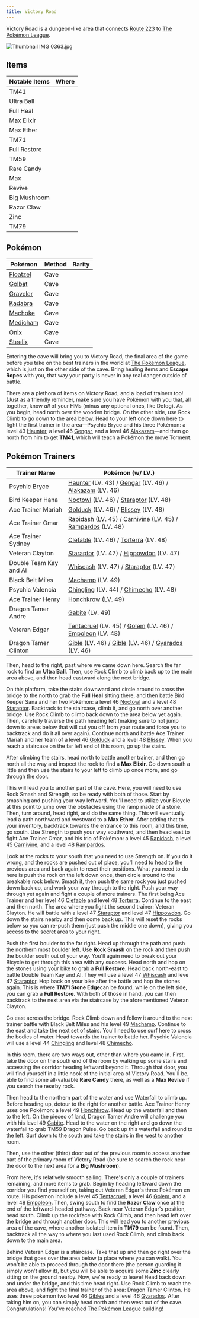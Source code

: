 ```yaml
---
title: Victory Road
---
```


Victory Road is a dungeon-like area that connects [Route 223](/wikis/pokemon-diamond-version/Route_223 "Route 223") to [The Pokémon League](/wikis/pokemon-diamond-version/The_Pokemon_League "The Pokémon League").

![Thumbnail IMG 0363.jpg](https://oyster.ignimgs.com/mediawiki/apis.ign.com/pokemon-diamond-version/c/ca/Thumbnail_IMG_0363.jpg?width=640)

## Items

| **Notable Items** | Where |
| ----------------- | ----- |
| TM41              |       |
| Ultra Ball        |       |
| Full Heal         |       |
| Max Elixir        |       |
| Max Ether         |       |
| TM71              |       |
| Full Restore      |       |
| TM59              |       |
| Rare Candy        |       |
| Max               |       |
| Revive            |       |
| Big Mushroom      |       |
| Razor Claw        |       |
| Zinc              |       |
| TM79              |       |

## Pokémon

| Pokémon                                                        | Method | Rarity |
| -------------------------------------------------------------- | ------ | ------ |
| [Floatzel](/wikis/pokemon-diamond-version/Floatzel "Floatzel") | Cave   |        |
| [Golbat](/wikis/pokemon-diamond-version/Golbat "Golbat")       | Cave   |        |
| [Graveler](/wikis/pokemon-diamond-version/Graveler "Graveler") | Cave   |        |
| [Kadabra](/wikis/pokemon-diamond-version/Kadabra "Kadabra")    | Cave   |        |
| [Machoke](/wikis/pokemon-diamond-version/Machoke "Machoke")    | Cave   |        |
| [Medicham](/wikis/pokemon-diamond-version/Medicham "Medicham") | Cave   |        |
| [Onix](/wikis/pokemon-diamond-version/Onix "Onix")             | Cave   |        |
| [Steelix](/wikis/pokemon-diamond-version/Steelix "Steelix")    | Cave   |        |

Entering the cave will bring you to Victory Road, the final area of the game before you take on the best trainers in the world at [The Pokémon League](/wikis/pokemon-diamond-version/The_Pokemon_League "The Pokémon League"), which is just on the other side of the cave. Bring healing items and **Escape Ropes** with you, that way your party is never in any real danger outside of battle.

There are a plethora of items on Victory Road, and a load of trainers too! (Just as a friendly reminder, make sure you have Pokémon with you that, all together, know _all_ of your HMs (minus any optional ones, like Defog). As you begin, head north over the wooden bridge. On the other side, use Rock Climb to go down to the area below. Head to your left once down here to fight the first trainer in the area—Psychic Bryce and his three Pokémon: a level 43 [Haunter](/wikis/pokemon-diamond-version/Haunter "Haunter"), a level 46 [Gengar](/wikis/pokemon-diamond-version/Gengar "Gengar"), and a level 46 [Alakazam](/wikis/pokemon-diamond-version/Alakazam "Alakazam")—and then go north from him to get **TM41**, which will teach a Pokémon the move Torment.

## Pokémon Trainers

<table>
    <thead>
        <tr>
            <th><strong>Trainer Name</strong></th>
            <th><strong>Pokémon (w/ LV.)</strong></th>
        </tr>
    </thead>
    <tbody>
        <tr>
            <td>Psychic Bryce</td>
            <td><a href="/wikis/pokemon-diamond-version/Haunter" title="Haunter">Haunter</a> (LV. 43) / <a href="/wikis/pokemon-diamond-version/Gengar" title="Gengar">Gengar</a> (LV. 46) / <a href="/wikis/pokemon-diamond-version/Alakazam" title="Alakazam">Alakazam</a> (LV. 46)</td>
        </tr>
        <tr>
            <td>Bird Keeper Hana</td>
            <td><a href="/wikis/pokemon-diamond-version/Noctowl" title="Noctowl">Noctowl</a> (LV. 46) / <a href="/wikis/pokemon-diamond-version/Staraptor" title="Staraptor">Staraptor</a> (LV. 48)</td>
        </tr>
        <tr>
            <td>Ace Trainer Mariah</td>
            <td><a href="/wikis/pokemon-diamond-version/Golduck" title="Golduck">Golduck</a> (LV. 46) / <a href="/wikis/pokemon-diamond-version/Blissey" title="Blissey">Blissey</a> (LV. 48)</td>
        </tr>
        <tr>
            <td>Ace Trainer Omar</td>
            <td><a href="/wikis/pokemon-diamond-version/Rapidash" title="Rapidash">Rapidash</a> (LV. 45) / <a href="/wikis/pokemon-diamond-version/Carnivine" title="Carnivine">Carnivine</a> (LV. 45) / <a href="/wikis/pokemon-diamond-version/Rampardos" title="Rampardos">Rampardos</a> (LV. 48)</td>
        </tr>
        <tr>
            <td>Ace Trainer Sydney</td>
            <td><a href="/wikis/pokemon-diamond-version/Clefable" title="Clefable">Clefable</a> (LV. 46) / <a href="/wikis/pokemon-diamond-version/Torterra" title="Torterra">Torterra</a> (LV. 48)</td>
        </tr>
        <tr>
            <td>Veteran Clayton</td>
            <td><a href="/wikis/pokemon-diamond-version/Staraptor" title="Staraptor">Staraptor</a> (LV. 47) / <a href="/wikis/pokemon-diamond-version/Hippowdon" title="Hippowdon">Hippowdon</a> (LV. 47)</td>
        </tr>
        <tr>
            <td>Double Team Kay and Al</td>
            <td><a href="/wikis/pokemon-diamond-version/Whiscash" title="Whiscash">Whiscash</a> (LV. 47) / <a href="/wikis/pokemon-diamond-version/Staraptor" title="Staraptor">Staraptor</a> (LV. 47)</td>
        </tr>
        <tr>
            <td>Black Belt Miles</td>
            <td><a href="/wikis/pokemon-diamond-version/Machamp" title="Machamp">Machamp</a> (LV. 49)</td>
        </tr>
        <tr>
            <td>Psychic Valencia</td>
            <td><a href="/wikis/pokemon-diamond-version/Chingling" title="Chingling">Chingling</a> (LV. 44) / <a href="/wikis/pokemon-diamond-version/Chimecho" title="Chimecho">Chimecho</a> (LV. 48)</td>
        </tr>
        <tr>
            <td>Ace Trainer Henry</td>
            <td><a href="/wikis/pokemon-diamond-version/Honchkrow" title="Honchkrow">Honchkrow</a> (LV. 49)</td>
        </tr>
        <tr>
            <td>Dragon Tamer Andre</td>
            <td><a href="/wikis/pokemon-diamond-version/Gabite" title="Gabite">Gabite</a> (LV. 49)</td>
        </tr>
        <tr>
            <td>Veteran Edgar</td>
            <td><a href="/wikis/pokemon-diamond-version/Tentacruel" title="Tentacruel">Tentacruel</a> (LV. 45) / <a href="/wikis/pokemon-diamond-version/Golem" title="Golem">Golem</a> (LV. 46) / <a href="/wikis/pokemon-diamond-version/Empoleon" title="Empoleon">Empoleon</a> (LV. 48)</td>
        </tr>
        <tr>
            <td>Dragon Tamer Clinton</td>
            <td><a href="/wikis/pokemon-diamond-version/Gible" title="Gible">Gible</a> (LV. 46) / <a href="/wikis/pokemon-diamond-version/Gible" title="Gible">Gible</a> (LV. 46) / <a href="/wikis/pokemon-diamond-version/Gyarados" title="Gyarados">Gyarados</a> (LV. 46)</td>
        </tr>
    </tbody>
</table>

Then, head to the right, past where we came down here. Search the far rock to find an **Ultra Ball**. Then, use Rock Climb to climb back up to the main area above, and then head eastward along the next bridge.

On this platform, take the stairs downward and circle around to cross the bridge to the north to grab the **Full Heal** sitting there, and then battle Bird Keeper Sana and her two Pokémon: a level 46 [Noctowl](/wikis/pokemon-diamond-version/Noctowl "Noctowl") and a level 48 [Staraptor](/wikis/pokemon-diamond-version/Staraptor "Staraptor"). Backtrack to the staircase, climb it, and go north over another bridge. Use Rock Climb to climb back down to the area below yet again. Then, carefully traverse the path heading left (making sure to not jump down to areas below that will cut you off from your route and force you to backtrack and do it all over again). Continue north and battle Ace Trainer Mariah and her team of a level 46 [Golduck](/wikis/pokemon-diamond-version/Golduck "Golduck") and a level 48 [Blissey](/wikis/pokemon-diamond-version/Blissey "Blissey"). When you reach a staircase on the far left end of this room, go up the stairs.

After climbing the stairs, head north to battle another trainer, and then go north all the way and inspect the rock to find a **Max Elixir**. Go down south a little and then use the stairs to your left to climb up once more, and go through the door.

This will lead you to another part of the cave. Here, you will need to use Rock Smash and Strength, so be ready with both of those. Start by smashing and pushing your way leftward. You'll need to utilize your Bicycle at this point to jump over the obstacles using the ramp made of a stone. Then, turn around, head right, and do the same thing. This will eventually lead a path northward and westward to a **Max Ether**. After adding that to your inventory, backtrack towards the entrance to this room, and this time, go south. Use Strength to push your way southward, and then head east to fight Ace Trainer Omar, and his trio of Pokémon: a level 45 [Rapidash](/wikis/pokemon-diamond-version/Rapidash "Rapidash"), a level 45 [Carnivine](/wikis/pokemon-diamond-version/Carnivine "Carnivine"), and a level 48 [Rampardos](/wikis/pokemon-diamond-version/Rampardos "Rampardos").

Look at the rocks to your south that you need to use Strength on. If you do it wrong, and the rocks are pushed out of place, you'll need to head to the previous area and back again to reset their positions. What you need to do here is push the rock on the left down once, then circle around to the breakable rock below. Smash it, then push the same rock you just pushed down back up, and work your way through to the right. Push your way through yet again and fight a couple of more trainers. The first being Ace Trainer and her level 46 [Clefable](/wikis/pokemon-diamond-version/Clefable "Clefable") and level 48 [Torterra](/wikis/pokemon-diamond-version/Torterra "Torterra"). Continue to the east and then north. The area where you fight the second trainer: Veteran Clayton. He will battle with a level 47 [Staraptor](/wikis/pokemon-diamond-version/Staraptor "Staraptor") and level 47 [Hippowdon](/wikis/pokemon-diamond-version/Hippowdon "Hippowdon"). Go down the stairs nearby and then come back up. This will reset the rocks below so you can re-push them (just push the middle one down), giving you access to the secret area to your right.

Push the first boulder to the far right. Head up through the path and push the northern most boulder left. Use **Rock Smash** on the rock and then push the boulder south out of your way. You'll again need to break out your Bicycle to get through this area with any success. Head north and hop on the stones using your bike to grab a **Full Restore**. Head back north-east to battle Double Team Kay and Al. They will use a level 47 [Whiscash](/wikis/pokemon-diamond-version/Whiscash "Whiscash") and leve 47 [Staraptor](/wikis/pokemon-diamond-version/Staraptor "Staraptor"). Hop back on your bike after the battle and hop the stones again. This is where **TM71 Stone Edge**can be found, while on the left side, you can grab a **Full Restore**. With both of those in hand, you can then backtrack to the next area via the staircase by the aforementioned Veteran Clayton.

Go east across the bridge. Rock Climb down and follow it around to the next trainer battle with Black Belt Miles and his level 49 [Machamp](/wikis/pokemon-diamond-version/Machamp "Machamp"). Continue to the east and take the next set of stairs. You'll need to use surf here to cross the bodies of water. Head towards the trainer to battle her. Psychic Valencia will use a level 44 [Chingling](/wikis/pokemon-diamond-version/Chingling "Chingling") and level 48 [Chimecho](/wikis/pokemon-diamond-version/Chimecho "Chimecho").

In this room, there are two ways out, other than where you came in. First, take the door on the south end of the room by walking up some stairs and accessing the corridor heading leftward beyond it. Through that door, you will find yourself in a little nook of the initial area of Victory Road. You'll be, able to find some all-valuable **Rare Candy** there, as well as a **Max Revive** if you search the nearby rock.

Then head to the northern part of the water and use Waterfall to climb up. Before heading up, detour to the right for another battle. Ace Trainer Henry uses one Pokémon: a level 49 [Honchkrow](/wikis/pokemon-diamond-version/Honchkrow "Honchkrow"). Head up the waterfall and then to the left. On the pieceo of land, Dragon Tamer Andre will challenge you with his level 49 [Gabite](/wikis/pokemon-diamond-version/Gabite "Gabite"). Head to the water on the right and go down the waterfall to grab TM59 Dragon Pulse. Go back up this waterfall and round to the left. Surf down to the south and take the stairs in the west to another room.

Then, use the other (third) door out of the previous room to access another part of the primary room of Victory Road (be sure to search the rock near the door to the next area for a **Big Mushroom**).

From here, it's relatively smooth sailing. There's only a couple of trainers remaining, and more items to grab. Begin by heading leftward down the corridor you find yourself on, taking out Veteran Edgar's three Pokémon en route. His pokemon include a level 45 [Tentacruel](/wikis/pokemon-diamond-version/Tentacruel "Tentacruel"), a level 46 [Golem](/wikis/pokemon-diamond-version/Golem "Golem"), and a level 48 [Empoleon](/wikis/pokemon-diamond-version/Empoleon "Empoleon"). Then, swing south to find the **Razor Claw** once at the end of the leftward-headed pathway. Back near Veteran Edgar's position, head south. Climb up the rockface with Rock Climb, and then head left over the bridge and through another door. This will lead you to another previous area of the cave, where another isolated item in **TM79** can be found. Then, backtrack all the way to where you last used Rock Climb, and climb back down to the main area.

Behind Veteran Edgar is a staircase. Take that up and then go right over the bridge that goes over the area below (a place where you can walk). You won't be able to proceed through the door there (the person guarding it simply won't allow it), but you will be able to acquire some **Zinc** clearly sitting on the ground nearby. Now, we're ready to leave! Head back down and under the bridge, and this time head right. Use Rock Climb to reach the area above, and fight the final trainer of the area: Dragon Tamer Clinton. He uses three pokemon two level 46 [Gibles](/wikis/pokemon-diamond-version/Gible "Gible") and a level 46 [Gyarados](/wikis/pokemon-diamond-version/Gyarados "Gyarados"). After taking him on, you can simply head north and then west out of the cave. Congratulations! You've reached [The Pokémon League](/wikis/pokemon-diamond-version/The_Pokemon_League "The Pokémon League") building!
